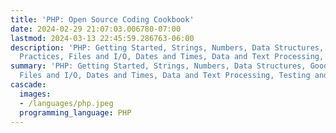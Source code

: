 ```yaml
---
title: 'PHP: Open Source Coding Cookbook'
date: 2024-02-29 21:07:03.006780-07:00
lastmod: 2024-03-13 22:45:59.286763-06:00
description: 'PHP: Getting Started, Strings, Numbers, Data Structures, Good Coding
  Practices, Files and I/O, Dates and Times, Data and Text Processing, Testing and…'
summary: 'PHP: Getting Started, Strings, Numbers, Data Structures, Good Coding Practices,
  Files and I/O, Dates and Times, Data and Text Processing, Testing and…'
cascade:
  images:
  - /languages/php.jpeg
  programming_language: PHP
---
```

